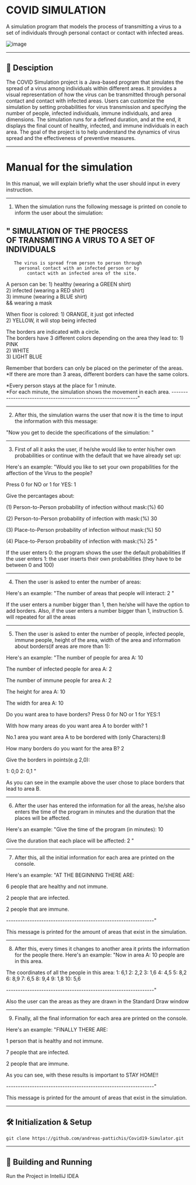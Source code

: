# COVID SIMULATION

A simulation program that models the process of transmitting a virus to a set of individuals through personal contact or contact with infected areas.

![image](https://github.com/andreas-pattichis/Covid19-Simulator/assets/63289392/f1abdbf9-55bf-4170-a47e-f7b175f50af3)


---

## 📰 Desciption

The COVID Simulation project is a Java-based program that simulates the spread of a virus among individuals within different areas. It provides a visual representation of how the virus can be transmitted through personal contact and contact with infected areas. Users can customize the simulation by setting probabilities for virus transmission and specifying the number of people, infected individuals, immune individuals, and area dimensions. The simulation runs for a defined duration, and at the end, it displays the final count of healthy, infected, and immune individuals in each area. The goal of the project is to help understand the dynamics of virus spread and the effectiveness of preventive measures.


---

# Manual for the simulation

In this manual, we will explain briefly what the user should input in every instruction.

******************************************************************************************
1. When the simulation runs the following message is printed on conole to inform the user 
   about the simulation:

"                  SIMULATION OF THE PROCESS                  
         OF TRANSMITING A VIRUS TO A SET OF INDIVIDUALS        
---------------------------------------------------------------
       The virus is spread from person to person through       
         personal contact with an infected person or by        
            contact with an infected area of the site.       

A person can be: 1) healthy  (wearing a GREEN shirt)          
                 2) infected (wearing a RED shirt)              
                 3) immune   (wearing a BLUE shirt)          
                 && wearing a mask                         

When floor is colored: 1) ORANGE, it just got infected         
                       2) YELLOW, it will stop being infected

The borders are indicated with a circle.                       
The borders have 3 different colors depending on the area they 
lead to:               1) PINK                                 
                       2) WHITE                                
                       3) LIGHT BLUE                           

Remember that borders can only be placed on the perimeter of the
areas.
*If there are more than 3 areas, different borders can have the 
same colors.                                                 

*Every person stays at the place for 1 minute.                 
*For each minute, the simulation shows the movement in each area.
---------------------------------------------------------------"

******************************************************************************************
2. After this, the simulation warns the user that now it is the time to input the information
   with this message:

"Now you get to decide the specifications of the simulation: "

******************************************************************************************
3. First of all it asks the user, if he/she would like to enter his/her own probabilities
   or continue with the default that we have already set up:

Here's an example:
"Would you like to set your own propabilities for the affection 
 of the Virus to the people?

 Press 0 for NO or 1 for YES: 1

 Give the percantages about:

 (1) Person-to-Person probability of infection without mask:(%) 60

 (2) Person-to-Person probability of infection with mask:(%) 30

 (3) Place-to-Person probability of infection without mask:(%) 50

 (4) Place-to-Person probability of infection with mask:(%) 25 "

If the user enters 0: the program shows the user the default probabilities
If the user enters 1: the user inserts their own probabilities (they have to be between 0
                      and 100)

******************************************************************************************
4. Then the user is asked to enter the number of areas:
 
Here's an example:
"The number of areas that people will interact: 2 "

If the user enters a number bigger than 1, then he/she will have the option to add borders.
Also, if the user enters a number bigger than 1, instruction 5. will repeated for all the areas

******************************************************************************************
5. Then the user is asked to enter the number of people, infected people, immune people, 
   height of the area, width of the area and information about borders(if areas are more than 1):

Here's an example:
"The number of people for area A: 10

 The number of infected people for area A: 2

 The number of immune people for area A: 2

 The height for area A: 10

 The width for area A: 10

 Do you want area  to have borders?
 Press 0 for NO or 1 for YES:1

 With how many areas do you want area A to border with? 1

 No.1 area you want area A to be bordered with (only Characters):B

 How many borders do you want for the area B? 2

 Give the borders in points(e.g 2,0): 

 1: 0,0
 2: 0,1 "

As you can see in the example above the user chose to place borders that lead to area B.

******************************************************************************************
6. After the user has entered the information for all the areas, he/she also enters the time
   of the program in minutes and the duration that the places will be affected.

Here's an example:
"Give the time of the program (in minutes): 10

 Give the duration that each place will be affected: 2 "

******************************************************************************************
7. After this, all the initial information for each area are printed on the console.

Here's an example:
"AT THE BEGINNING THERE ARE: 

 6 people that are healthy and not immune.

 2 people that are infected.

 2 people that are immune.

 ---------------------------------------------------------------"

This message is printed for the amount of areas that exist in the simulation. 

******************************************************************************************
8. After this, every times it changes to another area it prints the information for the people there.
Here's an example:
"Now in area A: 
 10 people are in this area.

 The coordinates of all the people in this area: 
 1: 6,1
 2: 2,2
 3: 1,6
 4: 4,5
 5: 8,2
 6: 8,9
 7: 6,5
 8: 9,4
 9: 1,8
 10: 5,6

 ---------------------------------------------------------------"

Also the user can the areas as they are drawn in the Standard Draw window

******************************************************************************************
9. Finally, all the final information for each area are printed on the console.

Here's an example:
"FINALLY THERE ARE:

 1 person that is healthy and not immune.

 7 people that are infected.

 2 people that are immune.

 As you can see, with these results is important to STAY HOME!!

---------------------------------------------------------------"

This message is printed for the amount of areas that exist in the simulation. 

---

## 🛠 Initialization & Setup

<pre class="notranslate"><code>git clone https://github.com/andreas-pattichis/Covid19-Simulator.git
</code></pre>


---

## 🚀 Building and Running
Run the Project in IntelliJ IDEA
